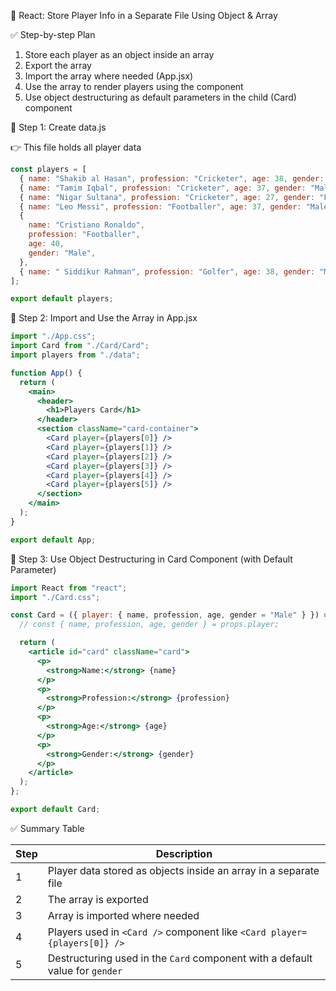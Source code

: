 🧠 React: Store Player Info in a Separate File Using Object & Array

✅ Step-by-step Plan

1. Store each player as an object inside an array
2. Export the array
3. Import the array where needed (App.jsx)
4. Use the array to render players using the <Card /> component
5. Use object destructuring as default parameters in the child (Card) component

📁 Step 1: Create data.js

👉 This file holds all player data

```jsx
const players = [
  { name: "Shakib al Hasan", profession: "Cricketer", age: 38, gender: "Male" },
  { name: "Tamim Iqbal", profession: "Cricketer", age: 37, gender: "Male" },
  { name: "Nigar Sultana", profession: "Cricketer", age: 27, gender: "Female" },
  { name: "Leo Messi", profession: "Footballer", age: 37, gender: "Male" },
  {
    name: "Cristiano Ronaldo",
    profession: "Footballer",
    age: 40,
    gender: "Male",
  },
  { name: " Siddikur Rahman", profession: "Golfer", age: 38, gender: "Male" },
];

export default players;
```

📁 Step 2: Import and Use the Array in App.jsx

```jsx
import "./App.css";
import Card from "./Card/Card";
import players from "./data";

function App() {
  return (
    <main>
      <header>
        <h1>Players Card</h1>
      </header>
      <section className="card-container">
        <Card player={players[0]} />
        <Card player={players[1]} />
        <Card player={players[2]} />
        <Card player={players[3]} />
        <Card player={players[4]} />
        <Card player={players[5]} />
      </section>
    </main>
  );
}

export default App;
```

📁 Step 3: Use Object Destructuring in Card Component (with Default Parameter)

```jsx
import React from "react";
import "./Card.css";

const Card = ({ player: { name, profession, age, gender = "Male" } }) => {
  // const { name, profession, age, gender } = props.player;

  return (
    <article id="card" className="card">
      <p>
        <strong>Name:</strong> {name}
      </p>
      <p>
        <strong>Profession:</strong> {profession}
      </p>
      <p>
        <strong>Age:</strong> {age}
      </p>
      <p>
        <strong>Gender:</strong> {gender}
      </p>
    </article>
  );
};

export default Card;
```

✅ Summary Table

| Step | Description                                                                  |
| ---- | ---------------------------------------------------------------------------- |
| 1    | Player data stored as objects inside an array in a separate file             |
| 2    | The array is exported                                                        |
| 3    | Array is imported where needed                                               |
| 4    | Players used in `<Card />` component like `<Card player={players[0]} />`     |
| 5    | Destructuring used in the `Card` component with a default value for `gender` |

